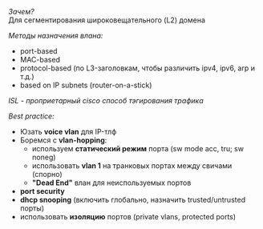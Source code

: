 *Зачем?*  
Для сегментирования широковещательного (L2) домена  

*Методы назначения влана:*
  * port-based
  * MAC-based
  * protocol-based (по L3-заголовкам, чтобы различить ipv4, ipv6, arp и т.д.)
  * based on IP subnets (router-on-a-stick)  

*ISL - проприетарный cisco способ тэгирования трафика*  

*Best practice:*  
  * Юзать **voice vlan** для IP-тлф
  * Боремся с **vlan-hopping**:
    * используем **статический режим** порта (sw mode acc, tru; sw noneg)
    * использовать **vlan 1** на транковых портах между свичами (спорно)
    * **"Dead End"** влан для неиспользуемых портов
  * **port security**
  * **dhcp snooping** (включить глобально, назначить trusted/untrusted порты)
  * использовать **изоляцию** портов (private vlans, protected ports)